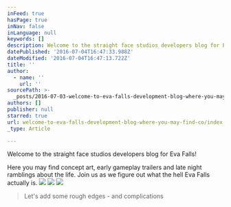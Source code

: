 ```yaml
---
inFeed: true
hasPage: true
inNav: false
inLanguage: null
keywords: []
description: Welcome to the straight face studios developers blog for Eva Falls!
datePublished: '2016-07-04T16:47:33.988Z'
dateModified: '2016-07-04T16:47:13.722Z'
title: ''
author:
  - name: ''
    url: ''
sourcePath: >-
  _posts/2016-07-03-welcome-to-eva-falls-development-blog-where-you-may-find-co.md
authors: []
publisher: null
starred: true
url: welcome-to-eva-falls-development-blog-where-you-may-find-co/index.html
_type: Article

---
```

Welcome to the straight face studios developers blog for Eva Falls!

Here you may find concept art, early gameplay trailers and late night ramblings about the life. Join us as we figure out what the hell Eva Falls actually is.
![](https://the-grid-user-content.s3-us-west-2.amazonaws.com/01e570bf-e0d5-4625-a075-858eb088c4bc.png)
![](https://the-grid-user-content.s3-us-west-2.amazonaws.com/a42b6c97-68db-491e-8a55-f3f27e18fbfc.png)
![](https://the-grid-user-content.s3-us-west-2.amazonaws.com/27bf50ad-9fcc-41e2-b4e1-0cfc9f5a3860.png)

> Let's add some rough edges - and complications